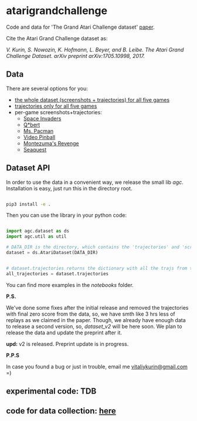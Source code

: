 # atarigrandchallenge
Code and data for 'The Grand Atari Challenge dataset' [paper](https://arxiv.org/abs/1705.10998).


Cite the Atari Grand Challenge dataset as:

*V. Kurin, S. Nowozin, K. Hofmann, L. Beyer, and B. Leibe. The Atari Grand Challenge Dataset. arXiv preprint arXiv:1705.10998, 2017.*

## Data

There are several options for you:

* [the whole dataset (screenshots + trajectories) for all five games](https://omnomnom.vision.rwth-aachen.de/data/atari_v1_release/full.tar.gz)
* [trajectories only for all five games](https://omnomnom.vision.rwth-aachen.de/data/atari_v1_release/trajectories.tar.gz)
* per-game screenshots+trajectories:
  * [Space Invaders](https://omnomnom.vision.rwth-aachen.de/data/atari_v1_release/spaceinvaders.tar.gz)
  * [Q*bert](https://omnomnom.vision.rwth-aachen.de/data/atari_v1_release/qbert.tar.gz)
  * [Ms. Pacman](https://omnomnom.vision.rwth-aachen.de/data/atari_v1_release/mspacman.tar.gz)
  * [Video Pinball](https://omnomnom.vision.rwth-aachen.de/data/atari_v1_release/pinball.tar.gz)
  * [Montezuma's Revenge](https://omnomnom.vision.rwth-aachen.de/data/atari_v1_release/revenge.tar.gz)
  * [Seaquest](https://omnomnom.vision.rwth-aachen.de/data/atari_v1_release/seaquest.tar.gz)

## Dataset API

In order to use the data in a convenient way, we release the small lib *agc*.
Installation is easy, just run this in the directory root.
 

```bash

pip3 install -e .
```

Then you can use the library in your python code:

```python

import agc.dataset as ds
import agc.util as util

# DATA_DIR is the directory, which contains the 'trajectories' and 'screens' folders
dataset = ds.AtariDataset(DATA_DIR)


# dataset.trajectories returns the dictionary with all the trajs from the dataset
all_trajectories = dataset.trajectories

```

You can find more examples in the *notebooks* folder.

**P.S.**

We've done some fixes after the initial release and removed the trajectories with final zero score from the data,
so, we have smth like 3 hrs less of replays as we claimed in the paper.
Though, we already have enough data to release a second version, so, *dataset_v2* will be here soon.
We plan to release the data and update the preprint after it.

**upd:** v2 is released. Preprint update is in progress.

**P.P.S**

In case you found a bug or just in trouble, email me vitaliykurin@gmail.com =)


## experimental code: TDB

## code for data collection: [here](https://github.com/yobibyte/atarigrandchallenge/tree/master/webapp)

